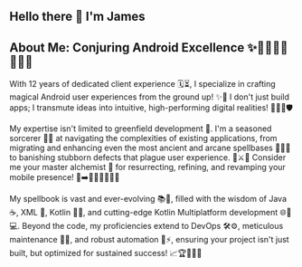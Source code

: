 ## Hello there 👋 I'm James

## About Me: Conjuring Android Excellence ✨📱🧙‍♀️🌟🔮🏰🐉
With 12 years of dedicated client experience 🗓️⏳, I specialize in crafting magical Android user experiences from the ground up! ✨💫 I don't just build apps; I transmute ideas into intuitive, high-performing digital realities! 🚀🌟🎯🛡️

My expertise isn't limited to greenfield development 🌱. I'm a seasoned sorcerer 🧙‍♂️ at navigating the complexities of existing applications, from migrating and enhancing even the most ancient and arcane spellbases 📜✨📖 to banishing stubborn defects that plague user experience. 👻⚔️🚫 Consider me your master alchemist 🧪 for resurrecting, refining, and revamping your mobile presence! 📲➡️💎✨🐦‍🔥🌈👑

My spellbook is vast and ever-evolving 📚🌌, filled with the wisdom of Java ☕, XML 📐, Kotlin 🧪🔬, and cutting-edge Kotlin Multiplatform development 🌐🔗💻. Beyond the code, my proficiencies extend to DevOps 🛠️⚙️, meticulous maintenance 🧹🧼, and robust automation 🤖⚡, ensuring your project isn't just built, but optimized for sustained success! 📈🏆💯🐉🏰
